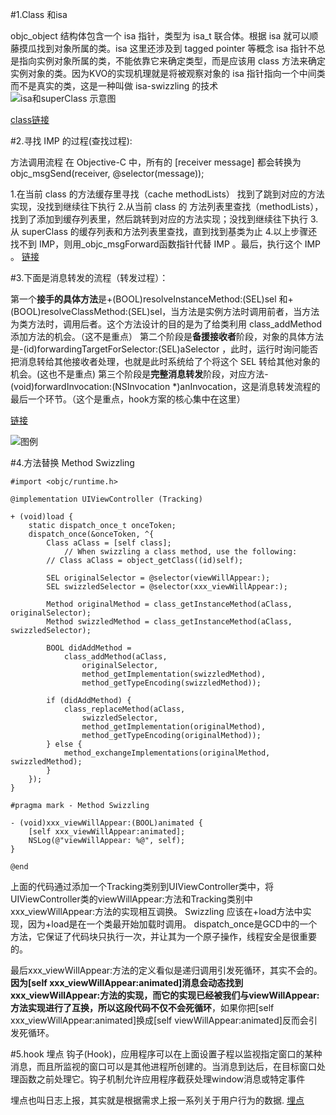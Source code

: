 #1.Class 和isa 

objc_object 结构体包含一个 isa 指针，类型为 isa_t 联合体。根据 isa 就可以顺藤摸瓜找到对象所属的类。isa 这里还涉及到 tagged pointer 等概念
isa 指针不总是指向实例对象所属的类，不能依靠它来确定类型，而是应该用 class 方法来确定实例对象的类。因为KVO的实现机理就是将被观察对象的 isa 指针指向一个中间类而不是真实的类，这是一种叫做 isa-swizzling 的技术
![isa和superClass 示意图](http://7ni3rk.com1.z0.glb.clouddn.com/Runtime/class-diagram.jpg)

[class链接](http://www.zhimengzhe.com/IOSkaifa/253119.html)

#2.寻找 IMP 的过程(查找过程):

方法调用流程
在 Objective-C 中，所有的 [receiver message] 都会转换为 objc_msgSend(receiver, @selector(message));


1.在当前 class 的方法缓存里寻找（cache methodLists）
找到了跳到对应的方法实现，没找到继续往下执行
2.从当前 class 的 方法列表里查找（methodLists），找到了添加到缓存列表里，然后跳转到对应的方法实现；没找到继续往下执行
3.从 superClass 的缓存列表和方法列表里查找，直到找到基类为止
4.以上步骤还找不到 IMP，则用_objc_msgForward函数指针代替 IMP 。最后，执行这个 IMP 。
[链接](https://www.jianshu.com/p/4db013fa8c02)

#3.下面是消息转发的流程（转发过程）：

第一个**接手的具体方法**是+(BOOL)resolveInstanceMethod:(SEL)sel 和+(BOOL)resolveClassMethod:(SEL)sel，当方法是实例方法时调用前者，当方法为类方法时，调用后者。这个方法设计的目的是为了给类利用 class_addMethod 添加方法的机会。（这不是重点）
第二个阶段是**备援接收者**阶段，对象的具体方法是-(id)forwardingTargetForSelector:(SEL)aSelector ，此时，运行时询问能否把消息转给其他接收者处理，也就是此时系统给了个将这个 SEL 转给其他对象的机会。(这也不是重点)
第三个阶段是**完整消息转发**阶段，对应方法-(void)forwardInvocation:(NSInvocation *)anInvocation，这是消息转发流程的最后一个环节。（这个是重点，hook方案的核心集中在这里）



[链接](https://www.jianshu.com/p/4db013fa8c02)

![图例](https://upload-images.jianshu.io/upload_images/1951455-fc72441e0940743b.png?imageMogr2/auto-orient/strip%7CimageView2/2/w/700)

#4.方法替换  Method Swizzling

```
#import <objc/runtime.h> 
 
@implementation UIViewController (Tracking) 
 
+ (void)load { 
    static dispatch_once_t onceToken; 
    dispatch_once(&onceToken, ^{ 
        Class aClass = [self class]; 
 			// When swizzling a class method, use the following:
        // Class aClass = object_getClass((id)self);
        
        SEL originalSelector = @selector(viewWillAppear:); 
        SEL swizzledSelector = @selector(xxx_viewWillAppear:); 
 
        Method originalMethod = class_getInstanceMethod(aClass, originalSelector); 
        Method swizzledMethod = class_getInstanceMethod(aClass, swizzledSelector); 
 
        BOOL didAddMethod = 
            class_addMethod(aClass, 
                originalSelector, 
                method_getImplementation(swizzledMethod), 
                method_getTypeEncoding(swizzledMethod)); 
 
        if (didAddMethod) { 
            class_replaceMethod(aClass, 
                swizzledSelector, 
                method_getImplementation(originalMethod), 
                method_getTypeEncoding(originalMethod)); 
        } else { 
            method_exchangeImplementations(originalMethod, swizzledMethod); 
        } 
    }); 
} 
 
#pragma mark - Method Swizzling 
 
- (void)xxx_viewWillAppear:(BOOL)animated { 
    [self xxx_viewWillAppear:animated]; 
    NSLog(@"viewWillAppear: %@", self); 
} 
 
@end

```

上面的代码通过添加一个Tracking类别到UIViewController类中，将UIViewController类的viewWillAppear:方法和Tracking类别中xxx_viewWillAppear:方法的实现相互调换。
Swizzling 应该在+load方法中实现，因为+load是在一个类最开始加载时调用。
dispatch_once是GCD中的一个方法，它保证了代码块只执行一次，并让其为一个原子操作，线程安全是很重要的。

最后xxx_viewWillAppear:方法的定义看似是递归调用引发死循环，其实不会的。**因为[self xxx_viewWillAppear:animated]消息会动态找到xxx_viewWillAppear:方法的实现，而它的实现已经被我们与viewWillAppear:方法实现进行了互换，所以这段代码不仅不会死循环**，如果你把[self xxx_viewWillAppear:animated]换成[self viewWillAppear:animated]反而会引发死循环。

#5.hook 埋点
钩子(Hook)，应用程序可以在上面设置子程以监视指定窗口的某种消息，而且所监视的窗口可以是其他进程所创建的。当消息到达后，在目标窗口处理函数之前处理它。钩子机制允许应用程序截获处理window消息或特定事件

埋点也叫日志上报，其实就是根据需求上报一系列关于用户行为的数据.
[埋点](http://ios.jobbole.com/85746/)